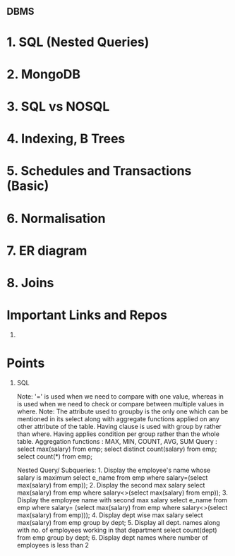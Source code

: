 ## DBMS

# 1. SQL (Nested Queries)	
# 2. MongoDB
# 3. SQL vs NOSQL
# 4. Indexing, B Trees
# 5. Schedules and Transactions (Basic)
# 6. Normalisation
# 7. ER diagram
# 8. Joins

# Important Links and Repos
1. 

# Points 
1. SQL

	Note: '=' is used when we need to compare with one value, whereas in is used when we need to check or compare between multiple values in where.<break>
	Note: The attribute used to groupby is the only one which can be mentioned in its select along with aggregate functions applied on any other attribute of the table. Having clause is used with group by rather than where. Having applies condition per group rather than the whole table.
	Aggregation functions : MAX, MIN, COUNT, AVG, SUM 
		Query : select max(salary) from emp;
			select distinct count(salary) from emp;
			select count(*) from emp;
			
	Nested Query/ Subqueries: 
		1. Display the employee's name whose salary is maximum
			select e_name from emp where salary=(select max(salary) from emp));
		2. Display the second max salary 
			select max(salary) from emp where salary<>(select max(salary) from emp));
		3. Display the employee name with second max salary
			select e_name from emp where salary= (select max(salary) from emp where salary<>(select max(salary) from emp)));
		4. Display dept wise max salary 
			select max(salary) from emp group by dept;
		5. Display all dept. names along with no. of employees working in that department
			select count(dept) from emp group by dept;
		6. Display dept names where number of employees is less than 2
			
